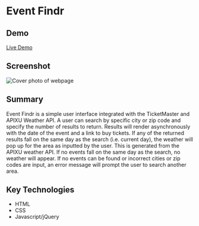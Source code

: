 # Event Findr

## Demo
[Live Demo](https://jmw7.github.io/Event-Findr/)

## Screenshot
![Cover photo of webpage](https://github.com/jmw7/API-Hack-Capstone/blob/master/images/Cover.PNG)

## Summary
Event Findr is a simple user interface integrated with the TicketMaster and APIXU Weather API. A user can search by specific city or zip code and specify the number of results to return. Results will render asynchronously with the date of the event and a link to buy tickets. If any of the returned results fall on the same day as the search (i.e. current day), the weather will pop up for the area as inputted by the user. This is generated from the APIXU weather API. If no events fall on the same day as the search, no weather will appear. If no events can be found or incorrect cities or zip codes are input, an error message will prompt the user to search another area. 

## Key Technologies
  * HTML
  * CSS
  * Javascript/jQuery

